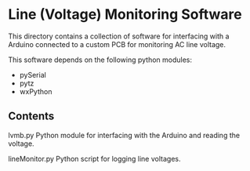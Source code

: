 Line (Voltage) Monitoring Software
==================================

This directory contains a collection of software for interfacing with a
Arduino connected to a custom PCB for monitoring AC line voltage.

This software depends on the following python modules:
  * pySerial
  * pytz
  * wxPython

Contents
--------
lvmb.py
  Python module for interfacing with the Arduino and reading the voltage.

lineMonitor.py
  Python script for logging line voltages.
